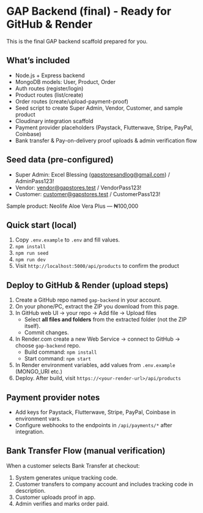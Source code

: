 # GAP Backend (final) - Ready for GitHub & Render

This is the final GAP backend scaffold prepared for you.

## What’s included
- Node.js + Express backend
- MongoDB models: User, Product, Order
- Auth routes (register/login)
- Product routes (list/create)
- Order routes (create/upload-payment-proof)
- Seed script to create Super Admin, Vendor, Customer, and sample product
- Cloudinary integration scaffold
- Payment provider placeholders (Paystack, Flutterwave, Stripe, PayPal, Coinbase)
- Bank transfer & Pay-on-delivery proof uploads & admin verification flow

## Seed data (pre-configured)
- Super Admin: Excel Blessing (gapstoresandlog@gmail.com) / AdminPass123!
- Vendor: vendor@gapstores.test / VendorPass123!
- Customer: customer@gapstores.test / CustomerPass123!

Sample product: Neolife Aloe Vera Plus — ₦100,000

## Quick start (local)
1. Copy `.env.example` to `.env` and fill values.
2. `npm install`
3. `npm run seed`
4. `npm run dev`
5. Visit `http://localhost:5000/api/products` to confirm the product

## Deploy to GitHub & Render (upload steps)
1. Create a GitHub repo named `gap-backend` in your account.
2. On your phone/PC, extract the ZIP you download from this page.
3. In GitHub web UI → your repo → Add file → Upload files
   - Select **all files and folders** from the extracted folder (not the ZIP itself).
   - Commit changes.
4. In Render.com create a new Web Service → connect to GitHub → choose `gap-backend` repo.
   - Build command: `npm install`
   - Start command: `npm start`
5. In Render environment variables, add values from `.env.example` (MONGO_URI etc.)
6. Deploy. After build, visit `https://<your-render-url>/api/products`

## Payment provider notes
- Add keys for Paystack, Flutterwave, Stripe, PayPal, Coinbase in environment vars.
- Configure webhooks to the endpoints in `/api/payments/*` after integration.

## Bank Transfer Flow (manual verification)
When a customer selects Bank Transfer at checkout:
1. System generates unique tracking code.
2. Customer transfers to company account and includes tracking code in description.
3. Customer uploads proof in app.
4. Admin verifies and marks order paid.
